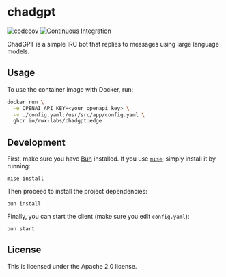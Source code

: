 # chadgpt

[![codecov](https://codecov.io/gh/rwx-labs/chadgpt/branch/main/graph/badge.svg?token=KOF6J4K4AW)](https://codecov.io/gh/rwx-labs/chadgpt)
[![Continuous Integration](https://github.com/rwx-labs/chadgpt/actions/workflows/continuous-integration.yaml/badge.svg)](https://github.com/rwx-labs/chadgpt/actions/workflows/continuous-integration.yaml)

ChadGPT is a simple IRC bot that replies to messages using large language models.

## Usage

To use the container image with Docker, run:

```bash
docker run \
  -e OPENAI_API_KEY=<your openapi key> \
  -v ./config.yaml:/usr/src/app/config.yaml \
  ghcr.io/rwx-labs/chadgpt:edge
```

## Development

First, make sure you have [Bun][bun.sh] installed. If you use [`mise`][mise],
simply install it by running:

```
mise install
```

Then proceed to install the project dependencies:

```
bun install
```

Finally, you can start the client (make sure you edit `config.yaml`):

```
bun start
```

[mise]: https://mise.jdx.dev/getting-started.html
[bun.sh]: https://bun.sh/

## License

This is licensed under the Apache 2.0 license.
